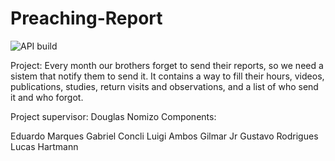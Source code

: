 # Preaching-Report
![API build](https://github.com/KaizenPOA/preaching-report/workflows/API%20build/badge.svg?branch=master)

Project: Every month our brothers forget to send their reports, so we need a sistem that notify them to send it. It contains a way to fill their hours, videos, publications, studies, return visits and observations, and a list of who send it and who forgot.

Project supervisor: Douglas Nomizo
Components:

Eduardo Marques 
Gabriel Concli
Luigi Ambos
Gilmar Jr 
Gustavo Rodrigues
Lucas Hartmann
